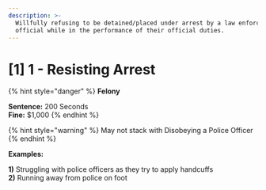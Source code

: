 ```yaml
---
description: >-
  Willfully refusing to be detained/placed under arrest by a law enforcement
  official while in the performance of their official duties.
---
```


# \[1] 1 - Resisting Arrest



{% hint style="danger" %}
**Felony**

**Sentence:** 200 Seconds \
**Fine:** $1,000
{% endhint %}

{% hint style="warning" %}
May not stack with Disobeying a Police Officer
{% endhint %}

**Examples:**

**1)** Struggling with police officers as they try to apply handcuffs\
**2)** Running away from police on foot
